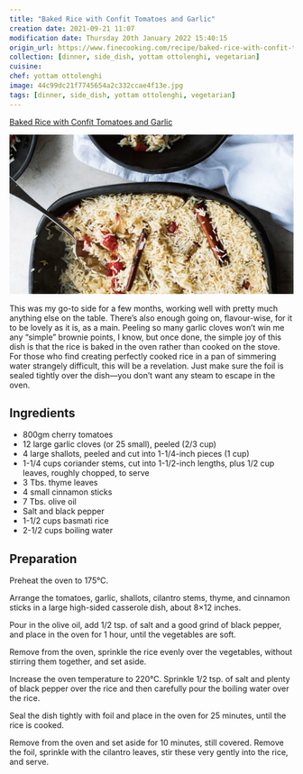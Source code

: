 ```yaml
---
title: "Baked Rice with Confit Tomatoes and Garlic"
creation date: 2021-09-21 11:07
modification date: Thursday 20th January 2022 15:40:15
origin_url: https://www.finecooking.com/recipe/baked-rice-with-confit-tomatoes-and-garlic
collection: [dinner, side_dish, yottam ottolenghi, vegetarian]
cuisine:
chef: yottam ottolenghi
image: 44c99dc21f7745654a2c332ccae4f13e.jpg
tags: [dinner, side_dish, yottam ottolenghi, vegetarian]
---
```

[Baked Rice with Confit Tomatoes and Garlic](https://www.finecooking.com/recipe/baked-rice-with-confit-tomatoes-and-garlic)

![Baked rice with confit tomatoes & garlic](../assets/44c99dc21f7745654a2c332ccae4f13e.jpg)

This was my go-to side for a few months, working well with pretty much anything else on the table. There’s also enough going on, flavour-wise, for it to be lovely as it is, as a main. Peeling so many garlic cloves won’t win me any “simple” brownie points, I know, but once done, the simple joy of this dish is that the rice is baked in the oven rather than cooked on the stove. For those who find creating perfectly cooked rice in a pan of simmering water strangely difficult, this will be a revelation. Just make sure the foil is sealed tightly over the dish—you don’t want any steam to escape in the oven.

## Ingredients

* 800gm cherry tomatoes
* 12 large garlic cloves (or 25 small), peeled (2/3 cup)
* 4 large shallots, peeled and cut into 1-1/4-inch pieces (1 cup)
* 1-1/4 cups coriander stems, cut into 1-1/2-inch lengths, plus 1/2 cup leaves, roughly chopped, to serve
* 3 Tbs. thyme leaves
* 4 small cinnamon sticks
* 7 Tbs. olive oil
* Salt and black pepper
* 1-1/2 cups basmati rice
* 2-1/2 cups boiling water

## Preparation

Preheat the oven to 175°C.

Arrange the tomatoes, garlic, shallots, cilantro stems, thyme, and cinnamon sticks in a large high-sided casserole dish, about 8×12 inches. 

Pour in the olive oil, add 1/2 tsp. of salt and a good grind of black pepper, and place in the oven for 1 hour, until the vegetables are soft. 

Remove from the oven, sprinkle the rice evenly over the vegetables, without stirring them together, and set aside.

Increase the oven temperature to 220°C. Sprinkle 1/2 tsp. of salt and plenty of black pepper over the rice and then carefully pour the boiling water over the rice. 

Seal the dish tightly with foil and place in the oven for 25 minutes, until the rice is cooked. 

Remove from the oven and set aside for 10 minutes, still covered. Remove the foil, sprinkle with the cilantro leaves, stir these very gently into the rice, and serve.